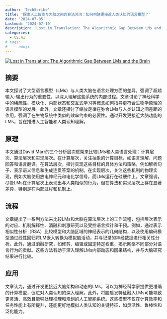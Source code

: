 ```yaml
---
author: 'TechScribe'
title: '探索人工智能与大脑之间的算法鸿沟：如何构建更接近人类认知的语言模型？'
date: '2024-07-05'
Lastmod: '2024-07-10'
description: 'Lost in Translation: The Algorithmic Gap Between LMs and the Brain'
categories:
  - CS.AI
# tags:
#   - emoji
---
```


[![Lost in Translation: The Algorithmic Gap Between LMs and the Brain](https://arxiv-research-1301205113.cos.ap-guangzhou.myqcloud.com/images/2407.04680v1.pdf_0.jpg)](https://arxiv.org/abs/2407.04680v1)

## 摘要

本文探讨了大型语言模型（LMs）与人类大脑在语言处理方面的差异，强调了超越输入-输出行为的重要性，以深入理解这些系统的内部过程。文章讨论了神经科学中的稀疏性、模块化、内部状态和交互式学习等概念如何指导更符合生物学原理的语言模型的发展。此外，文章还探讨了缩放定律在弥合LMs与人类认知之间差距的作用，强调了在生物系统中类似的效率约束的必要性。通过开发更接近大脑功能的LMs，旨在推进人工智能和人类认知理解。<!--more-->

## 原理

本文通过David Marr的三个分析层次框架来比较LMs和人类语言处理：计算层次、算法层次和实现层次。在计算层次，关注抽象的计算目标，如语言理解、问题回答和语言翻译。在算法层次，探讨实现这些目标的具体方法和策略，例如解析句子、表示语义信息和生成连贯答案的机制。在实现层次，关注这些机制的物理实现，例如大脑使用放电神经元和电化学信号，而LMs运行在硅硬件上。文章强调，尽管LMs在计算层次上表现出与人类相似的行为，但在算法和实现层次上存在显著差异，特别是在内部过程和机制上。

## 流程

文章提出了一系列方法来比较LMs和大脑在算法层次上的工作流程，包括层次表示的对应、机制解释性、消融和刺激研究以及受控语言探针和干预。例如，通过表示相似性分析（RSA）比较模型和大脑区域的神经表示的几何结构，以及使用编码模型通过线性回归将LM嵌入转换为模拟脑活动，并与记录的神经数据进行相关性分析。此外，通过消融研究，如修剪、编辑或固定特定权重，揭示网络不同部分对语言行为的贡献。这些方法有助于深入理解LMs内部动态和因果结构，并与大脑研究结果进行比较。

## 应用

文章认为，通过开发更接近大脑架构和动态的LMs，可以为神经科学家提供更准确的计算模型，促进对人类认知的深入理解。此外，将脑启发特征融入LMs可能导致更灵活、高效且能够处理推理和规划的人工智能系统。这些模型不仅在计算效率和任务性能上有所提升，还能更好地模拟人类认知的关键特征，如灵活性、鲁棒性和泛化能力。